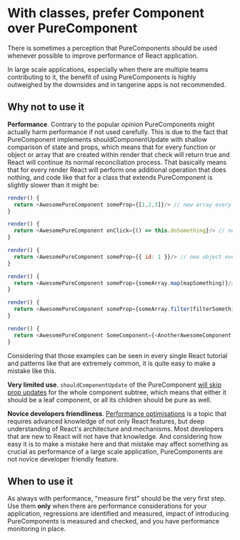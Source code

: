 # With classes, prefer Component over PureComponent

There is sometimes a perception that PureComponents should be used whenever possible to improve
performance of React application.

In large scale applications, especially when there are multiple teams contributing to it, the
benefit of using PureComponents is highly outweighed by the downsides and in tangerine apps is not
recommended.

## Why not to use it

**Performance**. Contrary to the popular opinion PureComponents might actually harm performance if
not used carefully. This is due to the fact that PureComponent implements shouldComponentUpdate with
shallow comparison of state and props, which means that for every function or object or array that
are created within render that check will return true and React will continue its normal
reconciliation process. That basically means that for every render React will perform one additional
operation that does nothing, and code like that for a class that extends PureComponent is slightly
slower than it might be:

```javascript
render() {
  return <AwesomePureComponent someProp={[1,2,3]}/> // new array every time
}

render() {
  return <AwesomePureComponent onClick={() => this.doSomething}/> // new function every time
}

render() {
  return <AwesomePureComponent someProp={{ id: 1 }}/> // new object every time
}

render() {
  return <AwesomePureComponent someProp={someArray.map(mapSomething)}/> // new array every time
}

render() {
  return <AwesomePureComponent someProp={someArray.filter(filterSomething)}/> // new array every time
}

render() {
  return <AwesomePureComponent SomeComponent={<AnotherAwesomeComponent />}/> // new function every time
}
```

Considering that those examples can be seen in every single React tutorial and patterns like that
are extremely common, it is quite easy to make a mistake like this.

**Very limited use**. `shouldComponentUpdate` of the PureComponent
[will skip prop updates](https://reactjs.org/docs/react-api.html#reactpurecomponent) for the whole
component subtree, which means that either it should be a leaf component, or all its children should
be pure as well.

**Novice developers friendliness**.
[Performance optimisations](https://reactjs.org/docs/optimizing-performance.html) is a topic that
requires advanced knowledge of not only React features, but deep understanding of React's
architecture and mechanisms. Most developers that are new to React will not have that knowledge. And
considering how easy it is to make a mistake here and that mistake may affect something as crucial
as performance of a large scale application, PureComponents are not novice developer friendly
feature.

## When to use it

As always with performance, "measure first" should be the very first step. Use them **only** when
there are performance considerations for your application, regressions are identified and measured,
impact of introducing PureComponents is measured and checked, and you have performance monitoring in
place.
